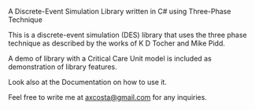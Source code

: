 A Discrete-Event Simulation Library written in C# using Three-Phase Technique

This is a discrete-event simulation (DES) library that uses the three phase technique as described by the works of K D Tocher and Mike Pidd.

A demo of library with a Critical Care Unit model is included as demonstration of library features.

Look also at the Documentation on how to use it.

Feel free to write me at axcosta@gmail.com for any inquiries.
